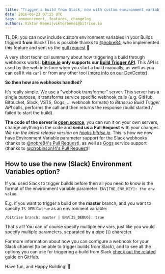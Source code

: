 ```yaml
---
title: "Trigger a build from Slack, now with custom environment variables!"
date: 2016-06-23 07:55 UTC
tags: announcement, features, changelog
authors: Viktor Benei|viktorbenei@bitrise.io
---
```


TL;DR; you can now include custom environment variables in your
Builds triggerd **from** Slack! This is possible thanks to [@nobre84](https://github.com/nobre84),
who implemented this feature and sent us the [pull request](https://github.com/bitrise-io/bitrise-webhooks/pull/4) 🚀

A very short technical summary about how triggering a build through webhooks works:
**[bitrise.io](https://www.bitrise.io/) only supports our [Build Trigger API](http://devcenter.bitrise.io/api/build-trigger)**.
This API is used by the web interface when you start a build manually, as well as you can call it
via `curl` or from any other tool ([more info on our DevCenter](http://devcenter.bitrise.io/api/build-trigger)).

**So then how are webhooks handled?**

It's really simple. We use a "webhook transformer" server.
This server has a single purpose, it transforms service specific webhook calls (e.g.
GitHub, Bitbucket, Slack, VSTS, Gogs, ... webhook formats) to *Bitrise.io Build Trigger API*
calls, performs the call and then returns the response (build started / failed to start the build).

**The code of the server is [open source](https://github.com/bitrise-io/bitrise-webhooks)**, you can run it on
your own servers, change anything in the code and **send us a Pull Request** with your changes.
*We run the latest release version on [hooks.bitrise.io](http://hooks.bitrise.io/).*
This is how we now have Environment Variable parameter support for the Slack webhooks
(thanks to [@nobre84's Pull Request](https://github.com/bitrise-io/bitrise-webhooks/pull/4)),
as well as [Gogs](https://gogs.io/) service support
(thanks to [@crrobinson14's Pull Request](https://github.com/bitrise-io/bitrise-webhooks/pull/3))!


## How to use the new (Slack) Environment Variables option?

If you used Slack to trigger builds before then all you need to know is the format of
the environment variable parameter: `ENV[THE_ENV_KEY]: the env value`.

E.g. if you want to trigger a build on the **master** branch,
and you want to specify `IS_DEBUG=true` as an environment variable:

`/bitrise branch: master | ENV[IS_DEBUG]: true`

That's all! You can of course specify multiple env vars, just like you would
specify multiple parameters, separated by a pipe (`|`) character.

For more information about how you can configure a webhook for your Slack
channel (to be able to trigger builds from Slack),
and to see all the options you can use for triggering a build from Slack
[check out the related guide on GitHub](https://github.com/bitrise-io/bitrise-webhooks#slack---setup--usage).

Have fun, and Happy Building! 🚀
